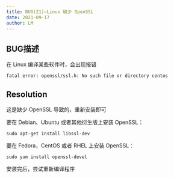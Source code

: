 ```yaml
---
title: BUG(21)—Linux 缺少 OpenSSL
date: 2021-09-17
author: LM
---
```


## BUG描述

在 Linux 编译某些软件时，会出现报错

`fatal error: openssl/ssl.h: No such file or directory centos`

## Resolution

这是缺少 OpenSSL 导致的，重新安装即可

要在 Debian、Ubuntu 或者其他衍生版上安装 OpenSSL：

```shell
sudo apt-get install libssl-dev
```

要在 Fedora，CentOS 或者 RHEL 上安装 OpenSSL：

```shell
sudo yum install openssl-devel
```

安装完后，尝试重新编译程序